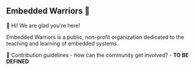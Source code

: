 ## Embedded Warriors 👋

🙋‍ Hi! We are glad you're here! 

Embedded Warriors is a public, non-profit organization dedicated to the teaching and learning of embedded systems.

🌈 Contribution guidelines - how can the community get involved? - **TO BE DEFINED**


<!--

**Here are some ideas to get you started:**

♀️ A short introduction - what is your organization all about?

🌈 Contribution guidelines - how can the community get involved?

👩‍💻 Useful resources - where can the community find your docs? Is there anything else the community should know?

🍿 Fun facts - what does your team eat for breakfast?

🧙 Remember, you can do mighty things with the power of [Markdown](https://docs.github.com/github/writing-on-github/getting-started-with-writing-and-formatting-on-github/basic-writing-and-formatting-syntax)
-->
